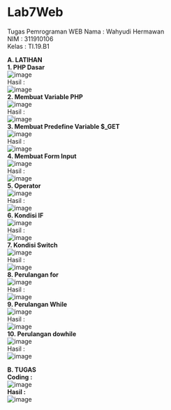 # Lab7Web
Tugas Pemrograman WEB
Nama      : Wahyudi Hermawan<br>
NIM       : 311910106<br>
Kelas     : TI.19.B1<br>

**A. LATIHAN**<br>
**1. PHP Dasar**<br>
![image](https://user-images.githubusercontent.com/81253746/117583908-feba4200-b133-11eb-8a4d-eb41fa4cff78.png)<br>
Hasil :<br>
![image](https://user-images.githubusercontent.com/81253746/117583964-59539e00-b134-11eb-8a0f-020b8587efd8.png)<br>
**2. Membuat Variable PHP<br>**
![image](https://user-images.githubusercontent.com/81253746/117584122-28c03400-b135-11eb-9898-20950bfc28ac.png)<br>
Hasil :<br>
![image](https://user-images.githubusercontent.com/81253746/117584134-47bec600-b135-11eb-8f25-5449ab600686.png)<br>
**3. Membuat Predefine Variable $_GET<br>**
![image](https://user-images.githubusercontent.com/81253746/117584203-d03d6680-b135-11eb-8810-a4b66e959511.png)<br>
Hasil :<br>
![image](https://user-images.githubusercontent.com/81253746/117584223-e2b7a000-b135-11eb-8521-4fe8addfe2f2.png)<br>
**4. Membuat Form Input<br>**
![image](https://user-images.githubusercontent.com/81253746/117584299-5e195180-b136-11eb-8492-b87a8aa26951.png)<br>
Hasil :<br>
![image](https://user-images.githubusercontent.com/81253746/117584335-8c972c80-b136-11eb-82ba-6a2d728973cc.png)<br>
**5. Operator<br>**
![image](https://user-images.githubusercontent.com/81253746/117584390-daac3000-b136-11eb-871c-0d3071d42b34.png)<br>
Hasil :<br>
![image](https://user-images.githubusercontent.com/81253746/117584401-edbf0000-b136-11eb-9f66-940bbc80c68d.png)<br>
**6. Kondisi IF<br>**
![image](https://user-images.githubusercontent.com/81253746/117584431-28c13380-b137-11eb-9df9-6724e99985a4.png)<br>
Hasil :<br>
![image](https://user-images.githubusercontent.com/81253746/117584438-3d053080-b137-11eb-870c-5b576eb767c5.png)<br>
**7. Kondisi Switch<br>**
![image](https://user-images.githubusercontent.com/81253746/117584567-e2200900-b137-11eb-8aea-402ee3d64dff.png)<br>
Hasil :<br>
![image](https://user-images.githubusercontent.com/81253746/117584580-f106bb80-b137-11eb-9a17-acd0de22d69d.png)<br>
**8. Perulangan for<br>**
![image](https://user-images.githubusercontent.com/81253746/117584623-36c38400-b138-11eb-8002-004e8c840e1d.png)<br>
Hasil :<br>
![image](https://user-images.githubusercontent.com/81253746/117584630-44790980-b138-11eb-8920-88a6c427e8fc.png)<br>
**9. Perulangan While<br>**
![image](https://user-images.githubusercontent.com/81253746/117584675-81dd9700-b138-11eb-9e82-08359a196f0b.png)<br>
Hasil :<br>
![image](https://user-images.githubusercontent.com/81253746/117584660-6d010380-b138-11eb-895a-8324c89449f5.png)<br>
**10. Perulangan dowhile<br>**
![image](https://user-images.githubusercontent.com/81253746/117584712-ab96be00-b138-11eb-812d-e9bb64e10570.png)<br>
Hasil :<br>
![image](https://user-images.githubusercontent.com/81253746/117584739-bea98e00-b138-11eb-8789-626032c6f882.png)<br>

**B. TUGAS**<br>
**Coding :<br>**
![image](https://user-images.githubusercontent.com/81253746/117587927-975bbc80-b14a-11eb-8de9-fe6e6c6142b5.png)<br>
**Hasil :<br>**
![image](https://user-images.githubusercontent.com/81253746/117587944-b1959a80-b14a-11eb-893f-77f7f41eb491.png)<br>

























